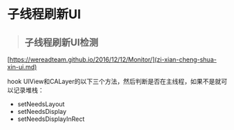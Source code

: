 # 子线程刷新UI

> ## 子线程刷新UI检测

[https://wereadteam.github.io/2016/12/12/Monitor/](zi-xian-cheng-shua-xin-ui.md)

hook UIView和CALayer的以下三个方法，然后判断是否在主线程，如果不是就可以记录堆栈：

* setNeedsLayout
* setNeedsDisplay
* setNeedsDisplayInRect



